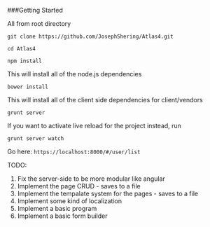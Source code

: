 ###Getting Started

All from root directory

`git clone https://github.com/JosephShering/Atlas4.git`

`cd Atlas4`

`npm install`

This will install all of the node.js dependencies

`bower install`

This will install all of the client side dependencies for client/vendors

`grunt server`



If you want to activate live reload for the project instead, run

`grunt server watch`


Go here:
`https://localhost:8000/#/user/list`



TODO:

1. Fix the server-side to be more modular like angular
2. Implement the page CRUD - saves to a file
3. Implement the tempalate system for the pages - saves to a file
3. Implement some kind of localization
4. Implement a basic program
5. Implement a basic form builder